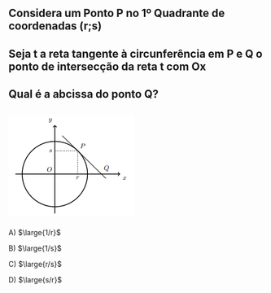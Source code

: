 ## Considera um Ponto P no 1º Quadrante de coordenadas (r;s)
## Seja t a reta tangente à circunferência em P e Q o ponto de intersecção da reta t com Ox
## Qual é a abcissa do ponto Q?
##  ![Alt text](image-1.png)

A) $\large{1/r}$

B) $\large{1/s}$

C) $\large{r/s}$

D) $\large{s/r}$